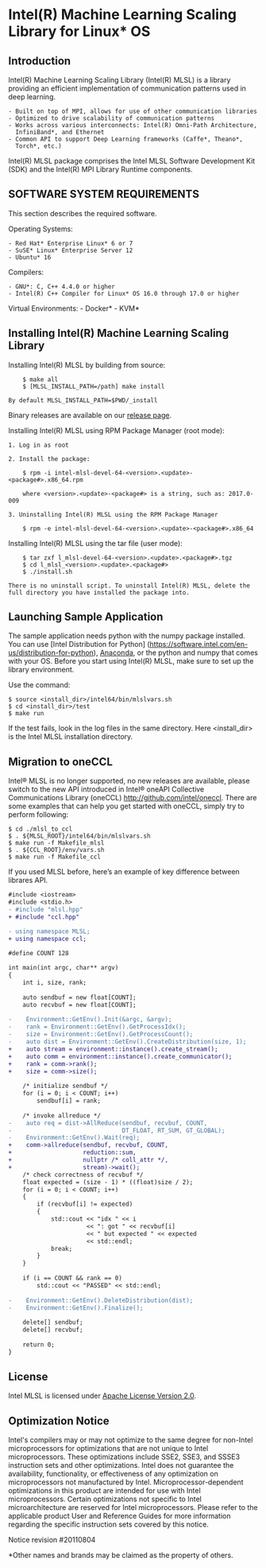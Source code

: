 # Intel(R) Machine Learning Scaling Library for Linux* OS
## Introduction ##
Intel(R) Machine Learning Scaling Library (Intel(R) MLSL) is a library providing
an efficient implementation of communication patterns used in deep learning.

    - Built on top of MPI, allows for use of other communication libraries
    - Optimized to drive scalability of communication patterns
    - Works across various interconnects: Intel(R) Omni-Path Architecture,
      InfiniBand*, and Ethernet
    - Common API to support Deep Learning frameworks (Caffe*, Theano*,
      Torch*, etc.)

Intel(R) MLSL package comprises the Intel MLSL Software Development Kit (SDK)
and the Intel(R) MPI Library Runtime components.
## SOFTWARE SYSTEM REQUIREMENTS ##
This section describes the required software.

Operating Systems:

    - Red Hat* Enterprise Linux* 6 or 7
    - SuSE* Linux* Enterprise Server 12
    - Ubuntu* 16

Compilers:

    - GNU*: C, C++ 4.4.0 or higher
    - Intel(R) C++ Compiler for Linux* OS 16.0 through 17.0 or higher

Virtual Environments:
    - Docker*
    - KVM*
## Installing Intel(R) Machine Learning Scaling Library ##
Installing Intel(R) MLSL by building from source:

        $ make all
        $ [MLSL_INSTALL_PATH=/path] make install

    By default MLSL_INSTALL_PATH=$PWD/_install

Binary releases are available on our [release page](https://github.com/intel/MLSL/releases).

Installing Intel(R) MLSL using RPM Package Manager (root mode):

    1. Log in as root

    2. Install the package:

        $ rpm -i intel-mlsl-devel-64-<version>.<update>-<package#>.x86_64.rpm

        where <version>.<update>-<package#> is a string, such as: 2017.0-009

    3. Uninstalling Intel(R) MLSL using the RPM Package Manager

        $ rpm -e intel-mlsl-devel-64-<version>.<update>-<package#>.x86_64

Installing Intel(R) MLSL using the tar file (user mode):

        $ tar zxf l_mlsl-devel-64-<version>.<update>.<package#>.tgz
        $ cd l_mlsl_<version>.<update>.<package#>
        $ ./install.sh

    There is no uninstall script. To uninstall Intel(R) MLSL, delete the
    full directory you have installed the package into.

## Launching Sample Application ##

The sample application needs python with the numpy package installed.
You can use [Intel Distribution for Python]
(https://software.intel.com/en-us/distribution-for-python),
[Anaconda](https://conda.io/docs/user-guide/install/download.html),
or the python and numpy that comes with your OS.
Before you start using Intel(R) MLSL, make sure to set up the library environment.

Use the command:

    $ source <install_dir>/intel64/bin/mlslvars.sh
    $ cd <install_dir>/test
    $ make run

If the test fails, look in the log files in the same directory.
Here  <install_dir> is the Intel MLSL installation directory.

## Migration to oneCCL ##

Intel® MLSL is no longer supported, no new releases are available, please switch to the new API introduced in Intel® oneAPI Collective Communications Library (oneCCL) http://github.com/intel/oneccl.
There are some examples that can help you get started with oneCCL, simply try to perform following:
```
$ cd ./mlsl_to_ccl
$ . ${MLSL_ROOT}/intel64/bin/mlslvars.sh
$ make run -f Makefile_mlsl
$ . ${CCL_ROOT}/env/vars.sh
$ make run -f Makefile_ccl
```

If you used MLSL before, here’s an example of key difference between librares API.

```diff
#include <iostream>
#include <stdio.h>
- #include "mlsl.hpp"
+ #include "ccl.hpp"

- using namespace MLSL;
+ using namespace ccl;

#define COUNT 128
 
int main(int argc, char** argv)
{
    int i, size, rank;
 
    auto sendbuf = new float[COUNT];
    auto recvbuf = new float[COUNT];
 
-    Environment::GetEnv().Init(&argc, &argv);
-    rank = Environment::GetEnv().GetProcessIdx();
-    size = Environment::GetEnv().GetProcessCount();     
-    auto dist = Environment::GetEnv().CreateDistribution(size, 1);
+    auto stream = environment::instance().create_stream();
+    auto comm = environment::instance().create_communicator();
+    rank = comm->rank();
+    size = comm->size();
 
    /* initialize sendbuf */
    for (i = 0; i < COUNT; i++)
        sendbuf[i] = rank;
 
    /* invoke allreduce */
-    auto req = dist->AllReduce(sendbuf, recvbuf, COUNT,                      
-                               DT_FLOAT, RT_SUM, GT_GLOBAL);
-    Environment::GetEnv().Wait(req);
+    comm->allreduce(sendbuf, recvbuf, COUNT,
+                    reduction::sum,
+                    nullptr /* coll_attr */,
+                    stream)->wait(); 
    /* check correctness of recvbuf */
    float expected = (size - 1) * ((float)size / 2);
    for (i = 0; i < COUNT; i++)
    {
        if (recvbuf[i] != expected)
        {
            std::cout << "idx " << i
                      << ": got " << recvbuf[i]
                      << " but expected " << expected
                      << std::endl;
            break;
        }
    }
 
    if (i == COUNT && rank == 0)
        std::cout << "PASSED" << std::endl;
 
-    Environment::GetEnv().DeleteDistribution(dist);
-    Environment::GetEnv().Finalize();
 
    delete[] sendbuf;
    delete[] recvbuf;
 
    return 0;
}
```


## License ##
Intel MLSL is licensed under [Apache License Version 2.0](https://github.com/01org/MLSL/blob/master/LICENSE).
## Optimization Notice ##
Intel's compilers may or may not optimize to the same degree for non-Intel
microprocessors for optimizations that are not unique to Intel microprocessors.
These optimizations include SSE2, SSE3, and SSSE3 instruction sets and other
optimizations. Intel does not guarantee the availability, functionality, or
effectiveness of any optimization on microprocessors not manufactured by Intel.
Microprocessor-dependent optimizations in this product are intended for use 
with Intel microprocessors. Certain optimizations not specific to Intel 
microarchitecture are reserved for Intel microprocessors. Please refer to the 
applicable product User and Reference Guides for more information regarding the
specific instruction sets covered by this notice.

Notice revision #20110804

*Other names and brands may be claimed as the property of others.

